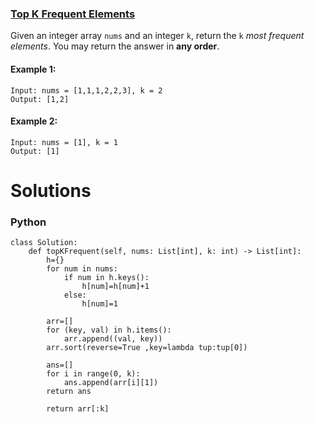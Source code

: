 ### [Top K Frequent Elements](https://leetcode.com/problems/top-k-frequent-elements/) <br>

Given an integer array `nums` and an integer `k`, return the `k` *most frequent elements*. You may return the answer in **any order**.




#### Example 1:

```
Input: nums = [1,1,1,2,2,3], k = 2
Output: [1,2]

```

#### Example 2:

```
Input: nums = [1], k = 1
Output: [1]

```

# Solutions

### Python
```
class Solution:
    def topKFrequent(self, nums: List[int], k: int) -> List[int]:
        h={}
        for num in nums:
            if num in h.keys():
                h[num]=h[num]+1
            else:
                h[num]=1
        
        arr=[]
        for (key, val) in h.items():
            arr.append((val, key))
        arr.sort(reverse=True ,key=lambda tup:tup[0])
        
        ans=[]
        for i in range(0, k):
            ans.append(arr[i][1])
        return ans
            
        return arr[:k]

```
